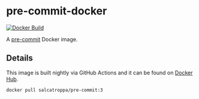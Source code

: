 # pre-commit-docker

[![Docker Build](https://github.com/salcatroppa/pre-commit-docker/actions/workflows/docker-publish.yml/badge.svg?branch=main)](https://github.com/salcatroppa/pre-commit-docker/actions/workflows/docker-publish.yml)

A [pre-commit](https://github.com/pre-commit/pre-commit) Docker image.

## Details

This image is built nightly via GitHub Actions and it can be found on [Docker Hub](https://hub.docker.com/r/salcatroppa/pre-commit).

```bash
docker pull salcatroppa/pre-commit:3
```
